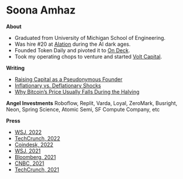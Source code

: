 Soona Amhaz
=====
**About**
* Graduated from University of Michigan School of Engineering.
* Was hire #20 at <a href="https://techcrunch.com/2022/11/02/alation-bags-123m-at-a-1-7b-valuation-for-its-data-cataloging-software/">Alation</a> during the AI dark ages.
* Founded Token Daily and pivoted it to <a href="(https://www.notboring.co/p/whats-on-deck-for-on-deck/">On Deck</a>.
* Took my operating chops to venture and started <a href="https://volt.capital/">Volt Capital</a>. 


**Writing**
* [Raising Capital as a Pseudonymous Founder](https://soona.mirror.xyz/Or4pMNQKOgmDIrHkbbP0NF5lxXqOh-RNpCRtqeWupGA)
* [Inflationary vs. Deflationary Shocks](https://medium.com/tokendaily/inflationary-vs-deflationary-shocks-5f64bd4e94bb)
* [Why Bitcoin’s Price Usually Falls During the Halving](https://medium.com/tokendaily/why-bitcoins-price-usually-falls-during-the-halving-8ff31a79abd)

**Angel Investments**
Roboflow, Replit, Varda, Loyal, ZeroMark, Busright, Neon, Spring Science, Atomic Semi, SF Compute Company, etc

**Press**
* [WSJ, 2022](https://www.wsj.com/articles/volt-capital-raises-new-50-million-crypto-fund-11653480001)
* [TechCrunch, 2022](https://techcrunch.com/2022/05/25/volt-capital-debuts-second-50m-fund-backed-by-several-of-cryptos-kingmakers/)
* [Coindesk, 2022](https://www.coindesk.com/business/2022/05/25/soona-amhazs-volt-debuts-50m-crypto-fund-backed-by-marc-andreessen-chris-dixon/)
* [WSJ, 2021](https://www.wsj.com/articles/crypto-venture-funds-look-for-an-edge-in-a-crowded-market-11639396803?st=kbziskahvc9ttq8&reflink=share_mobilewebshare)
* [Bloomberg, 2021](https://www.bloomberg.com/news/videos/2021-04-28/focusing-investments-on-crypto-equity-companies-soona-amhaz-video)
* [CNBC, 2021](https://www.cnbc.com/video/2021/04/13/more-crypto-companies-to-come-says-soona-amhaz-of-coinbases-direct-listing.html)
* [TechCrunch, 2021](https://techcrunch.com/2021/02/09/meet-the-entrepreneurs-bringing-bitcoin-to-institutions/)
